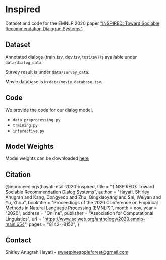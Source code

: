 # Inspired

Dataset and code for the EMNLP 2020 paper ["INSPIRED: Toward Sociable Recommendation Dialogue Systems"](https://www.aclweb.org/anthology/2020.emnlp-main.654.pdf). 

## Dataset
Annotated dialogs (train.tsv, dev.tsv, test.tsv) is available under `data/dialog_data`.

Survey result is under `data/survey_data`.

Movie database is in `data/movie_database.tsv`.

## Code
We provide the code for our dialog model. 

* `data_preprocessing.py`
* `training.py`
* `interactive.py`

## Model Weights
Model weights can be downloaded [here](https://drive.google.com/drive/folders/1ccpT7-e8yGHsJk1L2RJDmZVUTNAWSRdb?usp=sharing)

## Citation
@inproceedings{hayati-etal-2020-inspired,
    title = "{INSPIRED}: Toward Sociable Recommendation Dialog Systems",
    author = "Hayati, Shirley Anugrah  and
      Kang, Dongyeop  and
      Zhu, Qingxiaoyang  and
      Shi, Weiyan  and
      Yu, Zhou",
    booktitle = "Proceedings of the 2020 Conference on Empirical Methods in Natural Language Processing (EMNLP)",
    month = nov,
    year = "2020",
    address = "Online",
    publisher = "Association for Computational Linguistics",
    url = "https://www.aclweb.org/anthology/2020.emnlp-main.654",
    pages = "8142--8152",
}

## Contact
Shirley Anugrah Hayati - sweetpineappleforest@gmail.com
